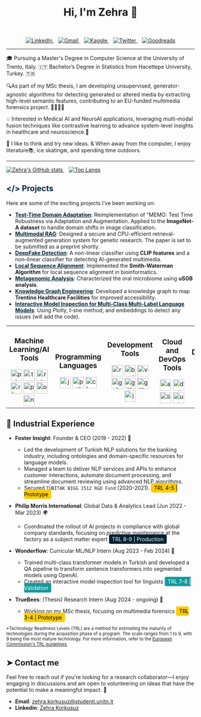 <h1 align="center">Hi, I'm Zehra 👋</h1>

<br>
<p align='center'>
  <a href="https://www.linkedin.com/in/zehrakorkusuz/">
    <img src="https://img.shields.io/badge/LinkedIn-0077B5?style=for-the-badge&logo=linkedin&logoColor=white" alt="LinkedIn">
  </a>&nbsp;&nbsp;
  <a href="mailto:zehra.korkusuz@studenti.unitn.it">
    <img src="https://img.shields.io/badge/Gmail-D14836?style=for-the-badge&logo=gmail&logoColor=white" alt="Gmail">
  </a>&nbsp;&nbsp;
  <a href="https://www.kaggle.com/zehrakorkusuz">
    <img src="https://img.shields.io/badge/Kaggle-20BEFF?style=for-the-badge&logo=kaggle&logoColor=white" alt="Kaggle">
  </a>&nbsp;&nbsp;
  <a href="https://twitter.com/wzehrakorkusuz">
    <img src="https://img.shields.io/badge/Twitter-1DA1F2?style=for-the-badge&logo=twitter&logoColor=white" alt="Twitter">
  </a>&nbsp;&nbsp;
  <a href="https://www.goodreads.com/user/show/25151944-zehra">
    <img src="https://img.shields.io/badge/Goodreads-372213?style=for-the-badge&logo=goodreads&logoColor=white" alt="Goodreads">
  </a>
</p>

---
🎓 Pursuing a Master's Degree in Computer Science at the University of Trento, Italy. 🇮🇹 Bachelor’s Degree in Statistics from Hacettepe University, Turkey. 🇹🇷

🔍As part of my MSc thesis, I am developing unsupervised, generator-agnostic algorithms for detecting generated or altered media by extracting high-level semantic features, contributing to an EU-funded multimedia forensics project. 🕵️‍♂🇪🇺

💡 Interested in Medical AI and NeuroAI applications, leveraging multi-modal fusion techniques like contrastive learning to advance system-level insights in healthcare and neuroscience.🧠

🌿 I like to think and try new ideas. & When away from the computer, I enjoy literature📚, ice skating❄️, and spending time outdoors. 

---


<div align="left">
  <a href="https://github.com/zehrakorkusuz">
    <img src="https://github-readme-stats.vercel.app/api?username=zehrakorkusuz&theme=shadow_blue&show_icons=true&show=reviews,prs_merged,prs_merged_percentage&" alt="Zehra's GitHub stats" />
  </a>&nbsp;&nbsp;
  <a href="https://github.com/zehrakorkusuz">
    <img src="https://github-readme-stats.vercel.app/api/top-langs?username=zehrakorkusuz&hide=html,scss,stylus,blade,jupyter%20notebook,css,batchfile,dockerfile,typescript&theme=shadow_blue&show_icons=true&size_weight=0.5&count_weight=0.5" alt="Top Langs" />
  </a>
</div>




<h2 style="color: #002333;">&#x003C;&#x002F;&#x003E; Projects</h2>

Here are some of the exciting projects I’ve been working on:

- **<a href="https://github.com/zehrakorkusuz/test_time_training_dl_domain_adaptation" style="color: #002333;">Test-Time Domain Adaptation</a>**: Reimplementation of "MEMO: Test Time Robustness via Adaptation and Augmentation. Applied to the **ImageNet-A dataset** to handle domain shifts in image classification.
- **<a href="https://github.com/zehrakorkusuz/PaperRAG" style="color: #002333;">Multimodal RAG</a>**: Designed a secure and CPU-efficient retrieval-augmented generation system for genetic research. The paper is set to be submitted as a preprint shortly.
- **<a href="https://github.com/zehrakorkusuz/ClipBased-SyntheticImageDetection" style="color: #002333;">DeepFake Detection</a>**: A non-linear classifier using **CLIP features** and a non-linear classifier for detecting AI-generated multimedia.
- **<a href="https://github.com/zehrakorkusuz/Local-Sequence-Alignment" style="color: #002333;">Local Sequence Alignment</a>**: Implemented the **Smith-Waterman Algorithm** for local sequence alignment in bioinformatics.
- **<a href="https://github.com/zehrakorkusuz/Microbial_Genomics" style="color: #002333;">Metagenomic Analysis</a>**: Characterized the oral microbiome using **uSGB analysis**.
- **<a href="https://github.com/zehrakorkusuz/Trentino-Healthcare-Knowledge-Graph-Project" style="color: #002333;">Knowledge Graph Engineering</a>**: Developed a knowledge graph to map **Trentino Healthcare Facilities** for improved accessibility.
- **<a href="#" style="color: #002333;">Interactive Model Inspection for Multi-Class Multi-Label Language Models</a>**: Using Plotly, t-sne method, and embeddings to detect any issues (will add the code).


<table>
  <tr>
    <td align="center">
      <h3>Machine Learning/AI Tools </h3>
      <img src="https://cdn.jsdelivr.net/gh/devicons/devicon/icons/pytorch/pytorch-original.svg" height="30" alt="pytorch logo" title="PyTorch" />
      <img src="https://cdn.jsdelivr.net/gh/devicons/devicon/icons/tensorflow/tensorflow-original.svg" height="30" alt="tensorflow logo" title="TensorFlow" />
      <img src="https://cdn.jsdelivr.net/gh/devicons/devicon/icons/rstudio/rstudio-original.svg" height="30" alt="rstudio logo" title="RStudio" />
      <img src="https://cdn.jsdelivr.net/gh/devicons/devicon/icons/r/r-original.svg" height="30" alt="r logo" title="R" />
      <img src="https://cdn.jsdelivr.net/gh/devicons/devicon/icons/pandas/pandas-original.svg" height="30" alt="pandas logo" title="Pandas" />
      <img src="https://cdn.jsdelivr.net/gh/devicons/devicon/icons/opencv/opencv-original.svg" height="30" alt="opencv logo" title="OpenCV" />
      <img src="https://cdn.jsdelivr.net/gh/devicons/devicon/icons/numpy/numpy-original.svg" height="30" alt="numpy logo" title="NumPy" />
    </td>
    <td align="center">
      <h3>Programming Languages</h3>
      <img src="https://cdn.jsdelivr.net/gh/devicons/devicon/icons/javascript/javascript-original.svg" height="30" alt="javascript logo" title="JavaScript" />
      <img src="https://cdn.jsdelivr.net/gh/devicons/devicon/icons/python/python-original.svg" height="30" alt="python logo" title="Python" />
      <img src="https://cdn.jsdelivr.net/gh/devicons/devicon/icons/c/c-original.svg" height="30" alt="c logo" title="C" />
    </td>
    <td align="center">
      <h3>Development Tools</h3>
      <img src="https://cdn.jsdelivr.net/gh/devicons/devicon/icons/react/react-original.svg" height="30" alt="react logo" title="React" />
      <img src="https://cdn.jsdelivr.net/gh/devicons/devicon/icons/bootstrap/bootstrap-original.svg" height="30" alt="bootstrap logo" title="Bootstrap" />
      <img src="https://cdn.jsdelivr.net/gh/devicons/devicon/icons/vscode/vscode-original.svg" height="30" alt="vscode logo" title="VSCode" />
      <img src="https://cdn.jsdelivr.net/gh/devicons/devicon/icons/git/git-original.svg" height="30" alt="git logo" title="Git" />
      <img src="https://cdn.jsdelivr.net/gh/devicons/devicon/icons/github/github-original.svg" height="30" alt="github logo" title="GitHub" />
      <img src="https://cdn.jsdelivr.net/gh/devicons/devicon/icons/gitlab/gitlab-original.svg" height="30" alt="gitlab logo" title="GitLab" />
      <img src="https://cdn.jsdelivr.net/gh/devicons/devicon/icons/jenkins/jenkins-line.svg" height="30" alt="jenkins logo" title="Jenkins" />
    </td>
    <td align="center">
      <h3>Cloud and DevOps Tools</h3>
      <img src="https://cdn.jsdelivr.net/gh/devicons/devicon/icons/amazonwebservices/amazonwebservices-line-wordmark.svg" height="30" alt="amazonwebservices logo" title="AWS" />
      <img src="https://cdn.jsdelivr.net/gh/devicons/devicon/icons/docker/docker-original.svg" height="30" alt="docker logo" title="Docker" />
      <img src="https://cdn.jsdelivr.net/gh/devicons/devicon/icons/linux/linux-original.svg" height="30" alt="linux logo" title="Linux" />
      <img src="https://cdn.jsdelivr.net/gh/devicons/devicon/icons/unix/unix-original.svg" height="30" alt="unix logo" title="Unix" />
    </td>
    <td align="center">
      <h3>Design Tools</h3>
      <img src="https://cdn.jsdelivr.net/gh/devicons/devicon/icons/canva/canva-original.svg" height="30" alt="canva logo" title="Canva" />
      <img src="https://cdn.jsdelivr.net/gh/devicons/devicon/icons/figma/figma-original.svg" height="30" alt="figma logo" title="Figma" />
    </td>
  </tr>
</table>

## 📂 Industrial Experience
- **Foster Insight**: Founder & CEO (2019 - 2022) 🏢
  - Led the development of Turkish NLP solutions for the banking industry, including ontologies and domain-specific resources for language models.
  - Managed a team to deliver NLP services and APIs to enhance customer interactions, automate document processing, and streamline document reviewing using advanced NLP algorithms.
  - Secured `TÜBİTAK BIGG 1512 R&D Fund` (2020-2021).  <span style="background-color: #ffcc00; color: black; padding: 4px 8px; border-radius: 4px;"> TRL 4-5 | Prototype</span> 


- **Philip Morris International**: Global Data & Analytics Lead (Jun 2022 - Mar 2023) 🌍 
  - Coordinated the rollout of AI projects in compliance with global company standards, focusing on predictive maintenance at the factory as a subject matter expert  <span style="background-color: #002333; color: white; padding: 4px 8px; border-radius: 4px;"> TRL 8-9 | Production </span>  

- **Wonderflow**: Curricular ML/NLP Intern (Aug 2023 - Feb 2024) 🤖
  - Trained multi-class transformer models in Turkish and developed a QA pipeline to transform sentence transformers into segmented models using OpenAI.
  - Created an interactive model inspection tool for linguists <span style="background-color: #159A9C; color: white; padding: 4px 8px; border-radius: 4px;">TRL 7-8 | Validation </span>  

- **TrueBees**: (Thesis) Research Intern (Aug 2024 - ongoing) 🔬
  - Working on my MSc thesis, focusing on multimedia forensics <span style="background-color: #ffcc00; color: black; padding: 4px 8px; border-radius: 4px;"> TRL 3-4 | Prototype </span>  


<sup>*Technology Readiness Levels (TRL) are a method for estimating the maturity of technologies during the acquisition phase of a program. The scale ranges from 1 to 9, with 9 being the most mature technology. For more information, refer to the [European Commission's TRL guidelines](https://ec.europa.eu/research/participants/data/ref/h2020/wp/2014_2015/annexes/h2020-wp1415-annex-g-trl_en.pdf).</sup>

## ➤ Contact me

Feel free to reach out if you're looking for a research collaborator—I enjoy engaging in discussions and am open to volunteering on ideas that have the potential to make a meaningful impact. 🌱

- **Email**: [zehra.korkusuz@studenti.unitn.it](mailto:zehra.korkusuz@studenti.unitn.it)
- **Linkedin**: [Zehra Korkusuz](linkedin.com/in/zehrakorkusuz)
